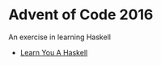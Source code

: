 # Advent of Code 2016

An exercise in learning Haskell

- [Learn You A Haskell](http://learnyouahaskell.com/chapters)
